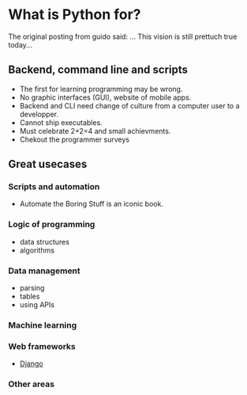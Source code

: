 # What is Python for?

The original posting from guido said: ...
This vision is still prettuch true today...

## Backend, command line and scripts

- The first for learning programming may be wrong.
- No graphic interfaces (GUI), website of mobile apps.
- Backend and CLI need change of culture from 
  a computer user to a developper.
- Cannot ship executables.  
- Must celebrate 2+2=4 and small achievments. 
- Chekout the programmer surveys

## Great usecases

### Scripts and automation

- Automate the Boring Stuff is an iconic book. 

### Logic of programming 

- data structures
- algorithms

### Data management

- parsing 
- tables
- using APIs

### Machine learning 


### Web frameworks

- [Django](https://learndjango.com/courses/django-for-beginners/foreword/)

### Other areas 

